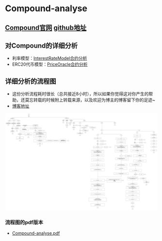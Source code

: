# Compound-analyse
## [Compound官网](https://compound.finance/)    [github地址](https://github.com/compound-finance/compound-money-market)

## 对Compound的详细分析

- 利率模型：[InterestRateModel合约分析](http://sher.vip/article/12)
- ERC20代币模型：[PriceOracle合约分析](http://sher.vip/article/13)

## 详细分析的流程图

- 这份分析流程耗时很长（总共接近8小时），所以如果你觉得这对你产生的帮助，还莫忘转载的时候附上转载来源，以及欢迎为博主的博客留下你的足迹~
- [博客地址](http://www.sher.vip/)

![flow](Compound-analyse.jpg)



###  流程图的pdf版本

- [Compound-analyse.pdf](Compound-analyse.pdf)